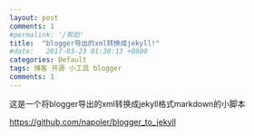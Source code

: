 ```yaml
---
layout: post
comments: 1
#permalink: '/帮助'
title:  "blogger导出的xml转换成jekyll!"
#date:   2017-03-23 01:30:13 +0800
categories: Default
tags: 博客 开源 小工具 blogger
comments: 1
---
```


这是一个将blogger导出的xml转换成jekyll格式markdown的小脚本





https://github.com/napoler/blogger_to_jekyll
